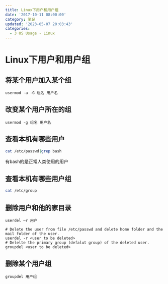 ```yaml
---
title: Linux下用户和用户组
date: '2017-10-11 08:00:00'
category: 笔记
updated: '2023-05-07 20:03:43'
categories:
  - 3 OS Usage - Linux
---
```


# Linux下用户和用户组

## 将某个用户加入某个组

```shell
usermod -a -G 组名 用户名
```
## 改变某个用户所在的组

```shell
usermod ‐g 组名 用户名
```

## 查看本机有哪些用户

```sh
cat /etc/passwd|grep bash
```

有bash的是正常人类使用的用户

## 查看本机有哪些用户组

```sh
cat /etc/group
```
## 删除用户和他的家目录

```shell
userdel –r 用户
```

```shell
# Delete the user from file /etc/passwd and delete home folder and the mail folder of the user.
userdel -r <user to be deleted>
# Delelte the primary group (defalut group) of the deleted user.
groupdel <user to be deleted>
```

## 删除某个用户组

```shell
groupdel 用户组
```

